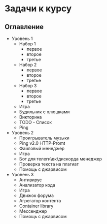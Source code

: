 # Задачи к курсу
## Оглавление
- Уровень 1
  - Набор 1
    - первое
    - второе
    - третье
  - Набор 2
    - первое
    - второе
    - третье
  - Набор 3
    - первое
    - второе
    - третье
  - Игра
  - Будильник с плюшками
  - Викторина
  - TODO - Список
  - Ping
- Уровень 2
  - Проигрыватель музыки
  - Ping v2.0 HTTP-Promt
  - Файловый менеджер
  - Игра
  - Бот для телеги\вк\дискорда менеджер
  - Проверка текста на плагиат
  - Помощь с джарвисом
- Уровень 3
  - Антивирус
  - Анализатор кода
  - Игра
  - Движок форума
  - Агрегатор контента
  - Container library
  - Мессенджер
  - Помощь с джарвисом
